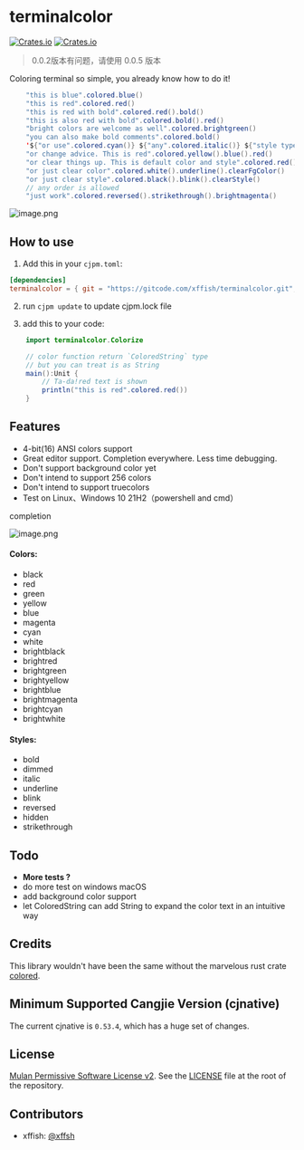# terminalcolor

[![Crates.io](https://img.shields.io/badge/terminalcolor-0.0.5-2A6FDD)](https://gitcode.com/xffish/terminalcolor/overview) [![Crates.io](https://img.shields.io/badge/license-MulanPSL2-3DA638)](https://gitcode.com/xffish/terminalcolor/blob/main/LICENSE)

> 0.0.2版本有问题，请使用 0.0.5 版本

Coloring terminal so simple, you already know how to do it!

```java
    "this is blue".colored.blue()
    "this is red".colored.red()
    "this is red with bold".colored.red().bold()
    "this is also red with bold".colored.bold().red()
    "bright colors are welcome as well".colored.brightgreen()
    "you can also make bold comments".colored.bold()
    '${"or use".colored.cyan()} ${"any".colored.italic()} ${"style type".colored.yellow()}'
    "or change advice. This is red".colored.yellow().blue().red()
    "or clear things up. This is default color and style".colored.red().bold().clear()
    "or just clear color".colored.white().underline().clearFgColor()
    "or just clear style".colored.black().blink().clearStyle()
    // any order is allowed
    "just work".colored.reversed().strikethrough().brightmagenta()
```


![image.png](https://s2.loli.net/2024/07/21/NXsyIQkBj2bJiov.png)


## How to use

1. Add this in your `cjpm.toml`:

```toml
[dependencies]
terminalcolor = { git = "https://gitcode.com/xffish/terminalcolor.git", tag = "0.0.5" }
```
2. run `cjpm update` to update cjpm.lock file

3. add this to your code:

```java
    import terminalcolor.Colorize

    // color function return `ColoredString` type
    // but you can treat is as String
    main():Unit {
        // Ta-da!red text is shown
        println("this is red".colored.red())
    }
```

## Features
- 4-bit(16) ANSI colors support
- Great editor support. Completion everywhere. Less time debugging.
- Don't support background color yet
- Don't intend to support 256 colors
- Don't intend to support truecolors
- Test on Linux、Windows 10 21H2（powershell and cmd）

completion

![image.png](https://s2.loli.net/2024/07/21/falRcn5jKEpquBM.png)



#### Colors:

- black
- red
- green
- yellow
- blue
- magenta
- cyan
- white
- brightblack
- brightred
- brightgreen
- brightyellow
- brightblue
- brightmagenta
- brightcyan
- brightwhite

#### Styles:

- bold
- dimmed
- italic
- underline
- blink
- reversed
- hidden
- strikethrough

## Todo

- **More tests ?**
- do more test on windows macOS
- add background color support
- let ColoredString can add String to expand the color text in an intuitive way

## Credits
This library wouldn't have been the same without the marvelous rust crate [colored](https://github.com/colored-rs/colored).


## Minimum Supported Cangjie Version (cjnative)
The current cjnative is `0.53.4`, which has a huge set of changes.

## License

[Mulan Permissive Software License v2](https://opensource.org/license/mulanpsl-2-0). See the
[LICENSE](https://gitcode.com/xffish/terminalcolor/blob/main/LICENSE) file at the
root of the repository.


## Contributors

- xffish: [@xffsh](https://gitcode.com/xffish)

